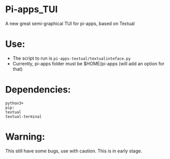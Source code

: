 # Pi-apps_TUI
A new great semi-graphical TUI for pi-apps, based on Textual

# Use:

- The script to run is `pi-apps-textual/textualinteface.py`
- Currently, pi-apps folder must be $HOME/pi-apps (will add an option for that)

# Dependencies:

```
python3+
pip:
textual
textual-terminal
```
# Warning:

This still have some bugs, use with caution. This is in early stage.
